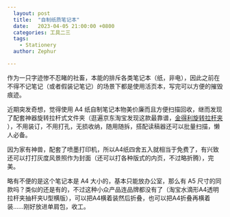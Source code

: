 ```yaml
---
  layout: post
  title:  "自制纸质笔记本"
  date:   2023-04-05 21:00:00 +0800
  categories: 工具二三
  tags:
    - Stationery
  author: Zephur

---
```


作为一只字迹惨不忍睹的社畜，本能的排斥各类笔记本（纸，非电），因此之前在不得不记笔记（或者假装记笔记）的场景下都是使用活页本，写完可以方便的摧毁痕迹。

近期突发奇想，觉得使用 A4 纸自制笔记本物美价廉而且方便扫描回收，继而发现了配套神器旋转拉杆式文件夹（逛遍京东淘宝发现这款最靠谱，[金得利旋转拉杆夹](https://item.jd.com/100010901269.html) ），不用装订，不用打孔，无损收纳，随用随拆，搭配读稿器还可以批量扫描，懒人必备。

因为家有神兽，配套了喷墨打印机，所以A4纸四舍五入就相当于免费了，有兴致还可以打打灰度风景照作为封面（还可以打各种版式的内页，不过略折腾），完美。

<!-- more -->

略有不便的是这个笔记本是 A4 大小的，基本只能放办公室，那么有 A5 尺寸的同款吗？类似的还是有的，不过这种小众产品连品牌都没有了（淘宝水滴形A4透明拉杆夹抽杆夹U型横版），可以把A4横着装然后折叠，也可以把A4折叠再横着装……刚好放进单肩包，收工。





